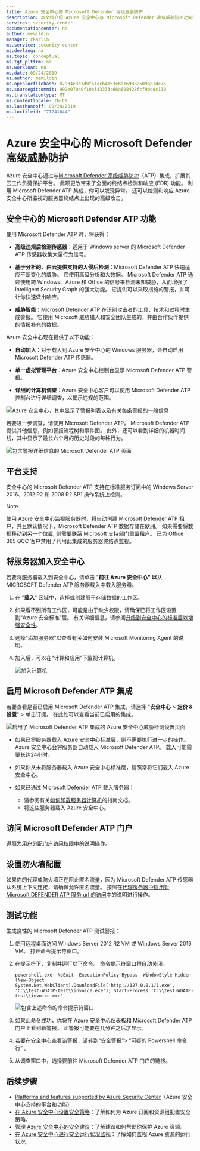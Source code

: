 ```yaml
---
title: Azure 安全中心的 Microsoft Defender 高级威胁防护
description: 本文档介绍 Azure 安全中心与 Microsoft Defender 高级威胁防护之间的集成。
services: security-center
documentationcenter: na
author: memildin
manager: rkarlin
ms.service: security-center
ms.devlang: na
ms.topic: conceptual
ms.tgt_pltfrm: na
ms.workload: na
ms.date: 09/24/2019
ms.author: memildin
ms.openlocfilehash: 07934e3c7d9f61ecb4153e6a169882509a81dc75
ms.sourcegitcommit: 992e070a9f10bf43333c66a608428fcf9bddc130
ms.translationtype: MT
ms.contentlocale: zh-CN
ms.lasthandoff: 09/24/2019
ms.locfileid: "71241044"
---
```

# <a name="microsoft-defender-advanced-threat-protection-with-azure-security-center"></a>Azure 安全中心的 Microsoft Defender 高级威胁防护

Azure 安全中心通过与[Microsoft Defender 高级威胁防护](https://www.microsoft.com/microsoft-365/windows/microsoft-defender-atp)（ATP）集成，扩展其云工作负荷保护平台。
此项更改带来了全面的终结点检测和响应 (EDR) 功能。 利用 Microsoft Defender ATP 集成，你可以发现异常。 还可以检测和响应 Azure 安全中心所监视的服务器终结点上出现的高级攻击。

## <a name="microsoft-defender-atp-features-in-security-center"></a>安全中心的 Microsoft Defender ATP 功能

使用 Microsoft Defender ATP 时，将获得：

- **高级违规后检测传感器**：适用于 Windows server 的 Microsoft Defender ATP 传感器收集大量行为信号。

- **基于分析的、由云提供支持的入侵后检测**：Microsoft Defender ATP 快速适应不断变化的威胁。 它使用高级分析和大数据。 Microsoft Defender ATP 通过使用跨 Windows、Azure 和 Office 的信号来检测未知威胁，从而增强了 Intelligent Security Graph 的强大功能。 它提供可以采取措施的警报，并可让你快速做出响应。

- **威胁智能**：Microsoft Defender ATP 在识别攻击者的工具、技术和过程时生成警报。 它使用 Microsoft 威胁猎人和安全团队生成的，并由合作伙伴提供的情报补充的数据。

Azure 安全中心现在提供了以下功能：

- **自动加入**：对于载入到 Azure 安全中心的 Windows 服务器，会自动启用 Microsoft Defender ATP 传感器。

- **单一虚拟管理平台**：Azure 安全中心控制台显示 Microsoft Defender ATP 警报。

- **详细的计算机调查**：Azure 安全中心客户可以使用 Microsoft Defender ATP 控制台进行详细调查，以揭示违规的范围。

![Azure 安全中心，其中显示了警报列表以及有关每条警报的一般信息](media/security-center-wdatp/image1.png)

若要进一步调查，请使用 Microsoft Defender ATP。 Microsoft Defender ATP 提供其他信息，例如警报流程树和事件图。 此外，还可以看到详细的机器时间线，其中显示了最长六个月的历史时段的每种行为。

![包含警报详细信息的 Microsoft Defender ATP 页面](media/security-center-wdatp/image3.png)

## <a name="platform-support"></a>平台支持

安全中心的 Microsoft Defender ATP 支持在标准服务订阅中的 Windows Server 2016、2012 R2 和 2008 R2 SP1 操作系统上检测。

> [!NOTE]
> 使用 Azure 安全中心监视服务器时，将自动创建 Microsoft Defender ATP 租户，并且默认情况下，Microsoft Defender ATP 数据存储在欧洲。 如果需要将数据移动到另一个位置, 则需要联系 Microsoft 支持部门重置租户。 已为 Office 365 GCC 客户禁用了利用此集成的服务器终结点监视。

## <a name="onboarding-servers-to-security-center"></a>将服务器加入安全中心 

若要将服务器载入到安全中心，请单击 "**前往 Azure 安全中心" 以**从 MICROSOFT Defender ATP 服务器载入中载入服务器。

1. 在 "**载入**" 区域中，选择或创建用于存储数据的工作区。 <br>
2. 如果看不到所有工作区，可能是由于缺少权限，请确保已将工作区设置到“Azure 安全标准”层。 有关详细信息，请参阅[升级到安全中心的标准层以增强安全性](security-center-pricing.md)。
    
3. 选择“添加服务器”以查看有关如何安装 Microsoft Monitoring Agent 的说明。 

4. 加入后，可以在“计算和应用”下监视计算机。

   ![加入计算机](media/security-center-wdatp/onboard-computers.png)

## <a name="enable-microsoft-defender-atp-integration"></a>启用 Microsoft Defender ATP 集成

若要查看是否已启用 Microsoft Defender ATP 集成，请选择 "**安全中心** > **定价 & 设置**" > 单击订阅。
在此处可以查看当前已启用的集成。

  ![启用了 Microsoft Defender ATP 集成的 Azure 安全中心威胁检测设置页面](media/security-center-wdatp/enable-integrations.png)

- 如果已将服务器载入 Azure 安全中心标准层，则不需要执行进一步的操作。 Azure 安全中心会将服务器自动载入 Microsoft Defender ATP。 载入可能需要长达24小时。

- 如果你从未将服务器载入 Azure 安全中心标准层，请照常将它们载入 Azure 安全中心。

- 如果已通过 Microsoft Defender ATP 载入服务器：
  - 请参阅有关[如何卸载服务器计算机](https://go.microsoft.com/fwlink/p/?linkid=852906)的指南文档。
  - 将这些服务器载入 Azure 安全中心。

## <a name="access-to-the-microsoft-defender-atp-portal"></a>访问 Microsoft Defender ATP 门户

遵照[为用户分配门户访问权限](https://docs.microsoft.com/windows/security/threat-protection/microsoft-defender-atp/assign-portal-access)中的说明操作。

## <a name="set-the-firewall-configuration"></a>设置防火墙配置

如果你的代理或防火墙正在阻止匿名流量，因为 Microsoft Defender ATP 传感器从系统上下文连接，请确保允许匿名流量。 按照在[代理服务器中启用对 Microsoft DEFENDER ATP 服务 url 的访问](https://docs.microsoft.com/windows/security/threat-protection/microsoft-defender-atp/configure-proxy-internet#enable-access-to-microsoft-defender-atp-service-urls-in-the-proxy-server)中的说明进行操作。

## <a name="test-the-feature"></a>测试功能

生成良性的 Microsoft Defender ATP 测试警报：

1. 使用远程桌面访问 Windows Server 2012 R2 VM 或 Windows Server 2016 VM。  打开命令提示符窗口。

2. 在提示符下，复制并运行以下命令。 命令提示符窗口将自动关闭。

    ```
    powershell.exe -NoExit -ExecutionPolicy Bypass -WindowStyle Hidden (New-Object System.Net.WebClient).DownloadFile('http://127.0.0.1/1.exe', 'C:\\test-WDATP-test\\invoice.exe'); Start-Process 'C:\\test-WDATP-test\\invoice.exe'
    ```

   ![包含上述命令的命令提示符窗口](media/security-center-wdatp/image4.jpeg)

3. 如果此命令成功，你将在 Azure 安全中心仪表板和 Microsoft Defender ATP 门户上看到新警报。 此警报可能要在几分钟之后才显示。

4. 若要在安全中心查看该警报，请转到“安全警报”>  “可疑的 Powershell 命令行” 。

5. 从调查窗口中，选择要前往 Microsoft Defender ATP 门户的链接。

## <a name="next-steps"></a>后续步骤

- [Platforms and features supported by Azure Security Center](security-center-os-coverage.md)（Azure 安全中心支持的平台和功能）
- [在 Azure 安全中心设置安全策略](tutorial-security-policy.md)：了解如何为 Azure 订阅和资源组配置安全策略。
- [管理 Azure 安全中心的安全建议](security-center-recommendations.md)：了解建议如何帮助你保护 Azure 资源。
- [在 Azure 安全中心进行安全运行状况监视](security-center-monitoring.md)：了解如何监视 Azure 资源的运行状况。
